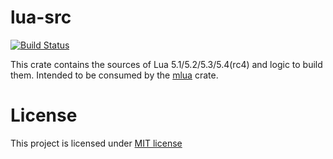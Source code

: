 # lua-src
[![Build Status]][github-actions]

[Build Status]: https://github.com/khvzak/lua-src-rs/workflows/CI/badge.svg
[github-actions]: https://github.com/khvzak/lua-src-rs/actions

This crate contains the sources of Lua 5.1/5.2/5.3/5.4(rc4) and logic to build them.
Intended to be consumed by the [mlua](https://crates.io/crates/mlua) crate.

# License

This project is licensed under [MIT license](http://opensource.org/licenses/MIT)
